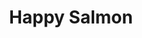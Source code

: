---
layout: place
title: "Happy Salmon"
permalink: /florida/safety-harbor/happy-salmon.html
stateAbbr: FL
stateName: Florida
cityName: Safety Harbor
seo:
  name: "Happy Salmon"
  type: Restaurant
  links: https://www.facebook.com/HappySalmonBar/
description: "Happy Salmon serves delicious sushi in Safety Harbor, Florida. Try fresh Japanese dishes for a great dining experience. Available for takeout, and dinner."
place_id: ChIJ_xawMGDuwogRh8KSyGeUImM
photos:
  - name: >-
      places/ChIJ_xawMGDuwogRh8KSyGeUImM/photos/AeeoHcJgqbvJoaVWHbF3hSMHU72iX-j3RdqIl47uw0VB8ENrW1JgVuWAJtmzet3JUKfQtVksUjSULrbTXIhdkTKZ7HM7Kft6DeOJpguEvE4bjyEg2w_O4qfNyUkUBAWPXVmExrGkPCWvVdLSYBp5UcAEG1C0dyBl0ZJrC4QQJNjoWpBeu1hLwy4t3jHOoN_06S04o2JhGw_Xil86mz6hYCFf1xRksxQGeBvGaxLDEkGafiDxqb0OokHXSM5aHrPmLe-iH5pWYzF9_QmUFSyBiUhadloLKHwpKi04G9vottdBoxfuCk-tVx28Cjt6ISNsK_JzYdp27oaTqX8RKJThi4DjRWLOZYpLgapUrJf-fTn_xOVw6pYwuYC8xmoD2y8nAAC-TOB-uMNXaW1CPLzt5mQO2nXFDxUpD1A-PhP7fTVXhP0
    widthPx: 3984
    heightPx: 2988
    authorAttributions:
      - displayName: Nathan Giles
        uri: https://maps.google.com/maps/contrib/105986250912812100757
        photoUri: >-
          https://lh3.googleusercontent.com/a/ACg8ocKO7Qkv9K5k_1q037R7zBeODjn11TDFr3d4lkP_KfTST9fTM6Bf=s100-p-k-no-mo
    flagContentUri: >-
      https://www.google.com/local/imagery/report/?cb_client=maps_api_places.places_api&image_key=!1e10!2sCIHM0ogKEICAgIC4l5StfA&hl=en-US
    googleMapsUri: >-
      https://www.google.com/maps/place//data=!3m4!1e2!3m2!1sCIHM0ogKEICAgIC4l5StfA!2e10!4m2!3m1!1s0x88c2ee6030b016ff:0x63229467c892c287
  - name: >-
      places/ChIJ_xawMGDuwogRh8KSyGeUImM/photos/AeeoHcJOMDVEKJLEL-XtOFpJaydcg4tapMvmJaxDW3KgFpwyLXlmTYL3aQIWjHteqLTDych63M5NG2JwPen6DBifNfSNuX7-9FR_bLOr5-G7wa_zPtVznGzWbV6zQPQG0FpBY1PYJfc6hPGTHN2Dcp6KNVmvHvapIQ75h_a6lDhuUijIdV6fICALYJvaFYb48thc3QRqK2j3kgilbSzradL_YTJeD7ixJLdYb8sd0bYFixpKcmYdEh6hgEHf_7Dz6CSQpSNzA-BYaOmTBLarLZYX1vSOkaMv2pHkk7JZbfSMd4g
    widthPx: 3456
    heightPx: 3456
    authorAttributions:
      - displayName: Happy Salmon
        uri: https://maps.google.com/maps/contrib/101262138811273252201
        photoUri: >-
          https://lh3.googleusercontent.com/a/ACg8ocLmPf7zaFgrSU1qoBNEE2B-fljXf1JEELpMb9L7QAsxVx70=s100-p-k-no-mo
    flagContentUri: >-
      https://www.google.com/local/imagery/report/?cb_client=maps_api_places.places_api&image_key=!1e10!2sAF1QipM1yuaCIVfplhhwdJIOP96zDGxtxdu3WoHaEmw&hl=en-US
    googleMapsUri: >-
      https://www.google.com/maps/place//data=!3m4!1e2!3m2!1sAF1QipM1yuaCIVfplhhwdJIOP96zDGxtxdu3WoHaEmw!2e10!4m2!3m1!1s0x88c2ee6030b016ff:0x63229467c892c287
  - name: >-
      places/ChIJ_xawMGDuwogRh8KSyGeUImM/photos/AeeoHcLkAS0f-9EjQ5fLmMmUHOXqKgKLWmAG1rsbuK60-9W5Zovf_hxwjw-7QLJrVUL1DD65XccCUQ7ucrzl8OwVygXawtXSQIayLSio3CcqYJzl5fdyqxsF5AIs5chySkGFGjwTWtv_LqjEsBjkU-csE0y8zS9CAf7vgPLyP5Nshm5ein3bK6u21-bQNiz5JLnb3feNY0-_tqeqMgd7bm1M2Vtc_3b4U3Xv8sGkNZFBVI1LBbI63V6XFXo-vGPbl_wwMxdjuhbm46m2Qtk5gyjbLTV4sO6R2oMcHDU4ou_dFFVbbl9xCxEqA6rryhOYlOt-XMIEBfMO96PxOyZ7_ASAous0IRinPMbP8dDEIEEuUToAQrzIxdHcOsK5Uihm9W9DL85I2Zq8ufYs18HS1mio5MJq4PBnaQsPX-iIHuJBDN9Yy0lj
    widthPx: 3024
    heightPx: 4032
    authorAttributions:
      - displayName: Joey Zoccali
        uri: https://maps.google.com/maps/contrib/112025877377872998279
        photoUri: >-
          https://lh3.googleusercontent.com/a-/ALV-UjX--IwXu9NUGlDM94kzMeBnapTHn7AnjxTtzxV1yqnbjEylcn1I=s100-p-k-no-mo
    flagContentUri: >-
      https://www.google.com/local/imagery/report/?cb_client=maps_api_places.places_api&image_key=!1e10!2sCIHM0ogKEICAgICNmcWdpQE&hl=en-US
    googleMapsUri: >-
      https://www.google.com/maps/place//data=!3m4!1e2!3m2!1sCIHM0ogKEICAgICNmcWdpQE!2e10!4m2!3m1!1s0x88c2ee6030b016ff:0x63229467c892c287
  - name: >-
      places/ChIJ_xawMGDuwogRh8KSyGeUImM/photos/AeeoHcKJ4cSSVThSQi246B9DynAqG0-yQjDk07bEX2TwGKAKam_FUUd0SGZVzRzhoQ5bN7dHhwGfh5TMPk4EXvi1Yjwqda3u4x43zMs3pmwoLzf4-C0S7hEEzJmgqHMYLKs1rBrw0qLjyhSswtqKr6kFrPYmzOqhRBkHOIBMemmtHh8LNDWk57ta6mljTTeQ7h1GsaY-VmaDoXaTWPxjJ76xp1TkUVCWAGX30yKkuL86kPKoHpDDfEE4iadORWTWuFxCB8lx2ybiKX-2gZUw98vnyFdawtYU-nQDdJ1QtDzqhD29p8yFIQRoBwyVtrdzqQIM5Hm4293hXESfYDMjY4pET8UkYICCKQy9rAx5NwsR9Vrv2Ei4Ek3GEvPHnrplX1VTGkpUQ6ZCyyhP-9-1r3k3sVodw4UssJXs6G7MgxyLCoFiGFP5
    widthPx: 4032
    heightPx: 3024
    authorAttributions:
      - displayName: Madison B
        uri: https://maps.google.com/maps/contrib/113285488151449262537
        photoUri: >-
          https://lh3.googleusercontent.com/a/ACg8ocJAhnf4uqJ80APdKzwdlr_x2gBS_0peeUckv7iMTdLn6IR19w=s100-p-k-no-mo
    flagContentUri: >-
      https://www.google.com/local/imagery/report/?cb_client=maps_api_places.places_api&image_key=!1e10!2sCIHM0ogKEICAgICZ-qjI1wE&hl=en-US
    googleMapsUri: >-
      https://www.google.com/maps/place//data=!3m4!1e2!3m2!1sCIHM0ogKEICAgICZ-qjI1wE!2e10!4m2!3m1!1s0x88c2ee6030b016ff:0x63229467c892c287
  - name: >-
      places/ChIJ_xawMGDuwogRh8KSyGeUImM/photos/AeeoHcKEfPVdYrB6rI-PTaLfLX5gBPqEpe8X66iFfoNeG7ijmUMWrUkEyAcDpXUozvRaIR5q2I1-X1XS9bgSiNAlkfArCJnzL2vHSSu9AgFYR4YhP29Y_IOGlS2-5V_5bj8q6j8HJn1F2Bkq6xlcDELUzmhFCrodlQa2iV_gv1Z0pXNq0-mO0NWAXn51e5CuHCECrRQaCzJxHSI__PRias-b7V66T8smOwGOsBrHn4oayXBSLoqUwUIGMycFlL31jG5evLS7ZOTGzcbazzm-0-x_7ASVHq2bcrVJx1-gB4Eu9AYMVUshJH8O32KwiW1HZPJ29t7_lC-gthsug9FiOILq7bwaBXxG1zTYjwXWhMB3mpKsc19I5zns8tgTXgahv--ImdffSXTXO0ubsiwponiVuLLhUBKnWNkHbEYgHDg4Zl_Ulg
    widthPx: 4032
    heightPx: 3024
    authorAttributions:
      - displayName: Matt Matt
        uri: https://maps.google.com/maps/contrib/110016259913916979792
        photoUri: >-
          https://lh3.googleusercontent.com/a-/ALV-UjX3IJfoqHJvQmczqMlaZFAJVVRk3TuWKFcize-y6CCyAJc8Zx0=s100-p-k-no-mo
    flagContentUri: >-
      https://www.google.com/local/imagery/report/?cb_client=maps_api_places.places_api&image_key=!1e10!2sCIHM0ogKEICAgMDAv4-PRA&hl=en-US
    googleMapsUri: >-
      https://www.google.com/maps/place//data=!3m4!1e2!3m2!1sCIHM0ogKEICAgMDAv4-PRA!2e10!4m2!3m1!1s0x88c2ee6030b016ff:0x63229467c892c287
  - name: >-
      places/ChIJ_xawMGDuwogRh8KSyGeUImM/photos/AeeoHcI9hU7QKDE4YEMCLhjtFQiMw75fjaDI2LRYGBHnw2Hwtp17q0ByBgt01iTVLLK3DnuYo70FVVv_VvweczPgHHx1JMnB22YZH2E1CEWL0BeoblmckOxj2oVTsAz2vEcm12eraF8aatOO4FwldTMAhEXuk_-fq0Hf8vq7sEFtohWbdB-DLd4kv3G0Jd60GMYNY-glJwJ9vjamZvN8qaq-qkS8eIl0G69kTazrFa5ahMI7fLsbpwY343T5zh8j5sXt4LqtUJfUcbkJ1mtRLzK9SrqQepDxZQrbgShl_SePB960hdiWCyPMyL1oOppatlF2Ny-f8_xVoGMwhqk2J329TQmnViQGsPcrO14OVOtfvAAGy1LokXi6VPpjUp1bcghtodzh4zYp6wQcJpmotYFn9VhTwYYh5K1PuMUBfCVA6jI
    widthPx: 3024
    heightPx: 4032
    authorAttributions:
      - displayName: Joey Zoccali
        uri: https://maps.google.com/maps/contrib/112025877377872998279
        photoUri: >-
          https://lh3.googleusercontent.com/a-/ALV-UjX--IwXu9NUGlDM94kzMeBnapTHn7AnjxTtzxV1yqnbjEylcn1I=s100-p-k-no-mo
    flagContentUri: >-
      https://www.google.com/local/imagery/report/?cb_client=maps_api_places.places_api&image_key=!1e10!2sCIHM0ogKEICAgICNmcWdFQ&hl=en-US
    googleMapsUri: >-
      https://www.google.com/maps/place//data=!3m4!1e2!3m2!1sCIHM0ogKEICAgICNmcWdFQ!2e10!4m2!3m1!1s0x88c2ee6030b016ff:0x63229467c892c287
  - name: >-
      places/ChIJ_xawMGDuwogRh8KSyGeUImM/photos/AeeoHcI09qagWzKXOJOpIZfQZ7ZdS5be4PRc81Ij3IsIRKf562jvVoPaUCMtIBpR_fTjBSq_pl6GQvS7GTGgmVPj2TbUaukLwDL0ocBOlt63oieI784AsFbNVXWoLI6S8IbPavUI1KpRV79uge_T4q-gFTNUKT57OLiQRLzA-_vO8fz0xLacxurL21T_9BlXjyC-8Zj5T6w1Y8VXP_9DKJ1XGKWoqCZuKjUvZaoSdy0p_eUgLLrfLSRvb28GIJegIRAAys87zeP758PozHFiOXcpSbbz41valQz_ihux9y6hb7SG5pv8OTDgSy9zFltSCyOqAAMgJ68XJ_Kv6YBpqilYRwdm0WtNTPRk_niGQIZoPM6vBuhgU6cA9l6LdttPUtTspMem7cKJexHzejsFsuMr9jaddnv545u4PsLKSi9-W-glnEI
    widthPx: 3024
    heightPx: 4032
    authorAttributions:
      - displayName: Jensen Roth
        uri: https://maps.google.com/maps/contrib/116915228702056678964
        photoUri: >-
          https://lh3.googleusercontent.com/a-/ALV-UjWMDu1tu7NhCF5WCAuhw4BI14_SYrmoTrB751QBk1-lGelogvc=s100-p-k-no-mo
    flagContentUri: >-
      https://www.google.com/local/imagery/report/?cb_client=maps_api_places.places_api&image_key=!1e10!2sCIHM0ogKEICAgICc3OOmoQE&hl=en-US
    googleMapsUri: >-
      https://www.google.com/maps/place//data=!3m4!1e2!3m2!1sCIHM0ogKEICAgICc3OOmoQE!2e10!4m2!3m1!1s0x88c2ee6030b016ff:0x63229467c892c287
  - name: >-
      places/ChIJ_xawMGDuwogRh8KSyGeUImM/photos/AeeoHcJ0_dW-JfxpGq4rhtQatP-Qg_FB5B5NiOFRpoK0KeT2YZbbHz7Fp7O35SRfoHiM0wCv37-Z2CiqG_6kCDPOm1x2YFo_zRhXzvUb-a_Qge_L0KjyMzcUH4kk9QDexpMg1CV1MKEMLfLHoFflUaOKbxmtXnmASelnEq0VQPJTVieyP3A1OtJRZx-uB-daWF2kmT6_45PPImHSPMr2ahuUHRRsEbWVc97yf9ad6NLL5mOxMf_15G7n7kPdSriwxa61vWxZUbxcu_xxAEiv9qRI28l8o3KfG4N91IHGVMdKBGi91Ek-ZENRVnCkAju-6vqGT8zcvNfn-n_Yrgpjx8viTAGc1almJinEsZTThHJnLKLJpnwEdzEPUoqrTNDs8fN_JIdGw1myB04tfxa_x9XURYyzijkl-NtOJzUaZO6MwuNieEjs
    widthPx: 3024
    heightPx: 4032
    authorAttributions:
      - displayName: Ian G
        uri: https://maps.google.com/maps/contrib/113910762184414297690
        photoUri: >-
          https://lh3.googleusercontent.com/a-/ALV-UjVG5PprA1UoF3OsdQd0-fn1xES7bsF9fCjWZji6YAV1Ki7KcTOD=s100-p-k-no-mo
    flagContentUri: >-
      https://www.google.com/local/imagery/report/?cb_client=maps_api_places.places_api&image_key=!1e10!2sCIHM0ogKEICAgICE_YeP5gE&hl=en-US
    googleMapsUri: >-
      https://www.google.com/maps/place//data=!3m4!1e2!3m2!1sCIHM0ogKEICAgICE_YeP5gE!2e10!4m2!3m1!1s0x88c2ee6030b016ff:0x63229467c892c287
  - name: >-
      places/ChIJ_xawMGDuwogRh8KSyGeUImM/photos/AeeoHcJoyKHcmQP8NAHgnVCVidF6JXb6bnalOSXxkO1SXS90qd4nTc7mwL1Fo9IHDMSq7x-EiU-T4xpBT5H2i6Cf-v3JKi1P0Cj9i3bV6MimjNtNJI_-tByXBF7eYU8wnF50UUWiY0CNOa8LTvJjK9MwYAf5VPYsrmJ-GE7r2z-3bdMo_1zePat5rQoLpsUgek7ydDByGhqyoA4L2MaAKnYIwIcoCgAgt466BJZW2XhgssPCvqX6hJo79404dvunS5vQhiRJII4KsLz5AGo2P0f_cDq4WrRAB9zSiUYt-JAVAgIFIb5u8iHW0XjkTHZWJc9YQYTGtYYLdBbMyK4wJaCmDyu_6BzAE2YY9BaEWv2ZEAfbeMJ-rqIhAW5_6EO2dO6V62uGdNeTxSDtEba8JPeuTJp2kk5h93IA8pBOOb7MdUvUT3ia
    widthPx: 3024
    heightPx: 4032
    authorAttributions:
      - displayName: Madison B
        uri: https://maps.google.com/maps/contrib/113285488151449262537
        photoUri: >-
          https://lh3.googleusercontent.com/a/ACg8ocJAhnf4uqJ80APdKzwdlr_x2gBS_0peeUckv7iMTdLn6IR19w=s100-p-k-no-mo
    flagContentUri: >-
      https://www.google.com/local/imagery/report/?cb_client=maps_api_places.places_api&image_key=!1e10!2sCIHM0ogKEICAgIDp7Y6uiQE&hl=en-US
    googleMapsUri: >-
      https://www.google.com/maps/place//data=!3m4!1e2!3m2!1sCIHM0ogKEICAgIDp7Y6uiQE!2e10!4m2!3m1!1s0x88c2ee6030b016ff:0x63229467c892c287
  - name: >-
      places/ChIJ_xawMGDuwogRh8KSyGeUImM/photos/AeeoHcIdVhBiifqKRkgaS-CxxPuCo3Rs-4nCvaXqD7EdGhVHz8dfKaEcvB90hUYiBek1vhozcL3kHoEATLdniNcTpM9tMesDAHNPyyJ0RD0Q0rXDE01f3rSdXKR8_6mm5CtaO8hSpbth4Gf1ipaNtYZZA0veV3ewsbV6xAM0AgLQnEvdPttbXIAKVCyucOAyJupwj_gVMw-D9UEJK0hJHl2Nn07PIJmMqkdirmt4CzLTVetDa9BQapotX0KgX4eKaO8UOASGQDZFVJstwgVpGimqyMFo__IEtmHIWto7IbeD_SnWEhdV_bIuCbi-XbupSDb_RZJlDJij9DkczExhgY95RjyaCemmtZmZO7Ep6OlEAwKYy-tz6eaLy2WvsNgoh4AQlP2C3He-c0eq7E71RYT654P7cDwqdmumXlzV9m0b05p8DqA4
    widthPx: 3000
    heightPx: 4000
    authorAttributions:
      - displayName: E Tirado
        uri: https://maps.google.com/maps/contrib/112111939388309863353
        photoUri: >-
          https://lh3.googleusercontent.com/a/ACg8ocLIb6hFBNLrf0vLRtZRAcVk-8K9lqghRlw85_l1Q9vhF92G9A=s100-p-k-no-mo
    flagContentUri: >-
      https://www.google.com/local/imagery/report/?cb_client=maps_api_places.places_api&image_key=!1e10!2sCIHM0ogKEICAgIC50aSAtgE&hl=en-US
    googleMapsUri: >-
      https://www.google.com/maps/place//data=!3m4!1e2!3m2!1sCIHM0ogKEICAgIC50aSAtgE!2e10!4m2!3m1!1s0x88c2ee6030b016ff:0x63229467c892c287
address: 500 Main St, Safety Harbor, FL 34695, USA
street: 500 Main St
city: Safety Harbor
state: FL
zip: '34695'
country: USA
neighborhood: null
latitude: '27.990718'
longitude: '-82.692628'
accessibility_options:
  wheelchairAccessibleParking: true
  wheelchairAccessibleEntrance: true
  wheelchairAccessibleRestroom: true
  wheelchairAccessibleSeating: true
business_status: OPERATIONAL
name: Happy Salmon
google_maps_links:
  directionsUri: >-
    https://www.google.com/maps/dir//''/data=!4m7!4m6!1m1!4e2!1m2!1m1!1s0x88c2ee6030b016ff:0x63229467c892c287!3e0
  placeUri: https://maps.google.com/?cid=7143435132430631559
  writeAReviewUri: >-
    https://www.google.com/maps/place//data=!4m3!3m2!1s0x88c2ee6030b016ff:0x63229467c892c287!12e1
  reviewsUri: >-
    https://www.google.com/maps/place//data=!4m4!3m3!1s0x88c2ee6030b016ff:0x63229467c892c287!9m1!1b1
  photosUri: >-
    https://www.google.com/maps/place//data=!4m3!3m2!1s0x88c2ee6030b016ff:0x63229467c892c287!10e5
primary_type: Japanese Restaurant
opening_hours:
  regular: null
  current: null
secondary_opening_hours:
  regular:
    weekdayDescriptions: null
    type: null
  current:
    weekdayDescriptions: null
    type: null
phone: (727) 723-1116
price_level: PRICE_LEVEL_MODERATE
price_range: $20 &ndash; $30
rating: '4.6'
rating_count: 376
website: https://www.facebook.com/HappySalmonBar/
reviews:
  - name: >-
      places/ChIJ_xawMGDuwogRh8KSyGeUImM/reviews/ChZDSUhNMG9nS0VJQ0FnTURJOEtpc1V3EAE
    relativePublishTimeDescription: a week ago
    rating: 4
    text:
      text: >-
        Place was great! Other than the fact that you might have to wait a while
        for your sushi, it’s a fantastic spot for sushi made with love.


        I’ve been to Japan a few times, and I can confidently say this is my
        favorite spot for sushi when I don’t feel like making it at home.


        I don’t mind waiting a bit longer—personally, I think it’s well worth
        it. I remind myself that it’s a family-owned business making some damn
        good sushi.


        There was one time during a busy evening when I waited quite a bit
        longer than I’m normally comfortable with. That said, I understand the
        sushi-making might all fall on one person’s shoulders. It might help if
        someone could assist the sushi master during peak hours or maybe even
        develop a more efficient system in the kitchen to ease the workload and
        improve turnaround time—whatever the pain point might be behind the
        scenes.


        Still, despite the occasional wait, the quality and care that goes into
        the food keep me coming back. Highly recommend.
      languageCode: en
    originalText:
      text: >-
        Place was great! Other than the fact that you might have to wait a while
        for your sushi, it’s a fantastic spot for sushi made with love.


        I’ve been to Japan a few times, and I can confidently say this is my
        favorite spot for sushi when I don’t feel like making it at home.


        I don’t mind waiting a bit longer—personally, I think it’s well worth
        it. I remind myself that it’s a family-owned business making some damn
        good sushi.


        There was one time during a busy evening when I waited quite a bit
        longer than I’m normally comfortable with. That said, I understand the
        sushi-making might all fall on one person’s shoulders. It might help if
        someone could assist the sushi master during peak hours or maybe even
        develop a more efficient system in the kitchen to ease the workload and
        improve turnaround time—whatever the pain point might be behind the
        scenes.


        Still, despite the occasional wait, the quality and care that goes into
        the food keep me coming back. Highly recommend.
      languageCode: en
    authorAttribution:
      displayName: Julian Garcia
      uri: https://www.google.com/maps/contrib/115836330175603614765/reviews
      photoUri: >-
        https://lh3.googleusercontent.com/a-/ALV-UjUX21_QCctscSG20YrLH5BpSmSXvPk4lH11C8SSAOYfcgihFghe=s128-c0x00000000-cc-rp-mo-ba3
    publishTime: '2025-04-06T12:19:39.333609Z'
    flagContentUri: >-
      https://www.google.com/local/review/rap/report?postId=ChZDSUhNMG9nS0VJQ0FnTURJOEtpc1V3EAE&d=17924085&t=1
    googleMapsUri: >-
      https://www.google.com/maps/reviews/data=!4m6!14m5!1m4!2m3!1sChZDSUhNMG9nS0VJQ0FnTURJOEtpc1V3EAE!2m1!1s0x88c2ee6030b016ff:0x63229467c892c287
  - name: >-
      places/ChIJ_xawMGDuwogRh8KSyGeUImM/reviews/ChdDSUhNMG9nS0VJQ0FnTURnektXbHRRRRAB
    relativePublishTimeDescription: a month ago
    rating: 2
    text:
      text: >-
        I really want to give them a good review.  The sushi is great and better
        than many places around.

        The problem with Happy Salmon is that they are chronically understaffed,
        and it frequently takes as long as an hour for sushi to be ready.  Even
        on not super busy nights.  The sushi is a huge bottleneck, and this is a
        sushi restaurant.  Also it seems the owner can’t be bothered to make any
        sushi, so while the orders are backed up, he’s just standing around
        doing something else or nothing.

        If they would/could fix this, I’d come here a lot more and would love to
        recommend the place to so many other people.
      languageCode: en
    originalText:
      text: >-
        I really want to give them a good review.  The sushi is great and better
        than many places around.

        The problem with Happy Salmon is that they are chronically understaffed,
        and it frequently takes as long as an hour for sushi to be ready.  Even
        on not super busy nights.  The sushi is a huge bottleneck, and this is a
        sushi restaurant.  Also it seems the owner can’t be bothered to make any
        sushi, so while the orders are backed up, he’s just standing around
        doing something else or nothing.

        If they would/could fix this, I’d come here a lot more and would love to
        recommend the place to so many other people.
      languageCode: en
    authorAttribution:
      displayName: Daniel
      uri: https://www.google.com/maps/contrib/103072805018091527754/reviews
      photoUri: >-
        https://lh3.googleusercontent.com/a-/ALV-UjXKb7R6LKAK6C4w4kt0UY8BH04Smc6L3m7appkIjV3ElLR1PxfV=s128-c0x00000000-cc-rp-mo-ba3
    publishTime: '2025-02-23T00:55:49.547492Z'
    flagContentUri: >-
      https://www.google.com/local/review/rap/report?postId=ChdDSUhNMG9nS0VJQ0FnTURnektXbHRRRRAB&d=17924085&t=1
    googleMapsUri: >-
      https://www.google.com/maps/reviews/data=!4m6!14m5!1m4!2m3!1sChdDSUhNMG9nS0VJQ0FnTURnektXbHRRRRAB!2m1!1s0x88c2ee6030b016ff:0x63229467c892c287
  - name: >-
      places/ChIJ_xawMGDuwogRh8KSyGeUImM/reviews/ChZDSUhNMG9nS0VJQ0FnSURmeEs2N1BnEAE
    relativePublishTimeDescription: 3 months ago
    rating: 2
    text:
      text: >-
        We love the sushi, but not worth how long we sit waiting for food. Our
        last visit it took 20 min to get someone to come take our order.. they
        only have one person it looks like preparing the rolls and it took over
        an hour once we ordered for food to come out. In that hour no one ever
        came back to check on drinks, ask if we need anything, etc.


        Unfortunately, this used to be a favorite but we probably won’t be
        returning any longer. This is the second or third experience like this.
      languageCode: en
    originalText:
      text: >-
        We love the sushi, but not worth how long we sit waiting for food. Our
        last visit it took 20 min to get someone to come take our order.. they
        only have one person it looks like preparing the rolls and it took over
        an hour once we ordered for food to come out. In that hour no one ever
        came back to check on drinks, ask if we need anything, etc.


        Unfortunately, this used to be a favorite but we probably won’t be
        returning any longer. This is the second or third experience like this.
      languageCode: en
    authorAttribution:
      displayName: Taylor H
      uri: https://www.google.com/maps/contrib/110484987767884496979/reviews
      photoUri: >-
        https://lh3.googleusercontent.com/a/ACg8ocIlPtBgSM7bVI2SEzFcFT0LqTjR6nl1UKYS4kiITVph-wSGIw=s128-c0x00000000-cc-rp-mo-ba3
    publishTime: '2025-01-04T00:29:00.356040Z'
    flagContentUri: >-
      https://www.google.com/local/review/rap/report?postId=ChZDSUhNMG9nS0VJQ0FnSURmeEs2N1BnEAE&d=17924085&t=1
    googleMapsUri: >-
      https://www.google.com/maps/reviews/data=!4m6!14m5!1m4!2m3!1sChZDSUhNMG9nS0VJQ0FnSURmeEs2N1BnEAE!2m1!1s0x88c2ee6030b016ff:0x63229467c892c287
  - name: >-
      places/ChIJ_xawMGDuwogRh8KSyGeUImM/reviews/ChdDSUhNMG9nS0VJQ0FnTURBdjQtUC1BRRAB
    relativePublishTimeDescription: a month ago
    rating: 5
    text:
      text: >-
        Like being in Japan. Amazing. The owners are Japanese. The restaurant
        made us long for Japan. Awesome sushi. Awesome sake. We will be back.
      languageCode: en
    originalText:
      text: >-
        Like being in Japan. Amazing. The owners are Japanese. The restaurant
        made us long for Japan. Awesome sushi. Awesome sake. We will be back.
      languageCode: en
    authorAttribution:
      displayName: Matt Matt
      uri: https://www.google.com/maps/contrib/110016259913916979792/reviews
      photoUri: >-
        https://lh3.googleusercontent.com/a-/ALV-UjX3IJfoqHJvQmczqMlaZFAJVVRk3TuWKFcize-y6CCyAJc8Zx0=s128-c0x00000000-cc-rp-mo-ba3
    publishTime: '2025-02-13T02:37:56.497163Z'
    flagContentUri: >-
      https://www.google.com/local/review/rap/report?postId=ChdDSUhNMG9nS0VJQ0FnTURBdjQtUC1BRRAB&d=17924085&t=1
    googleMapsUri: >-
      https://www.google.com/maps/reviews/data=!4m6!14m5!1m4!2m3!1sChdDSUhNMG9nS0VJQ0FnTURBdjQtUC1BRRAB!2m1!1s0x88c2ee6030b016ff:0x63229467c892c287
  - name: >-
      places/ChIJ_xawMGDuwogRh8KSyGeUImM/reviews/ChZDSUhNMG9nS0VJQ0FnSUNObWNXZEJREAE
    relativePublishTimeDescription: a year ago
    rating: 3
    text:
      text: >-
        My Mixed Bag Experience at Happy Salmon


        Hey folks! Wanted to share my recent outing to Happy Salmon in Safety
        Harbor.


        First things first, the wait for the food... much longer than I
        anticipated. I'm all for taking the time to make a meal right, but this
        felt like a bit of a stretch.


        Now, about the food. It was, okay. I mean, it wasn't bad, but it didn't
        knock my socks off either. I was hoping for that 'wow' factor,
        especially after the wait, but it ended up being pretty average. Nothing
        to write home about.


        On the plus side, the place itself has a decent vibe. Definitely
        laid-back.  But, if you're looking for a culinary adventure or a quick
        bite, this might not hit the mark.


        All in all, I'm giving Happy Salmon a solid 3 stars. It's not off my
        list, but I'm not rushing back either. Maybe it was just an off day? I
        might give it another shot down the road. Until then, the search for my
        go-to seafood spot continues!
      languageCode: en
    originalText:
      text: >-
        My Mixed Bag Experience at Happy Salmon


        Hey folks! Wanted to share my recent outing to Happy Salmon in Safety
        Harbor.


        First things first, the wait for the food... much longer than I
        anticipated. I'm all for taking the time to make a meal right, but this
        felt like a bit of a stretch.


        Now, about the food. It was, okay. I mean, it wasn't bad, but it didn't
        knock my socks off either. I was hoping for that 'wow' factor,
        especially after the wait, but it ended up being pretty average. Nothing
        to write home about.


        On the plus side, the place itself has a decent vibe. Definitely
        laid-back.  But, if you're looking for a culinary adventure or a quick
        bite, this might not hit the mark.


        All in all, I'm giving Happy Salmon a solid 3 stars. It's not off my
        list, but I'm not rushing back either. Maybe it was just an off day? I
        might give it another shot down the road. Until then, the search for my
        go-to seafood spot continues!
      languageCode: en
    authorAttribution:
      displayName: Joey Zoccali
      uri: https://www.google.com/maps/contrib/112025877377872998279/reviews
      photoUri: >-
        https://lh3.googleusercontent.com/a-/ALV-UjX--IwXu9NUGlDM94kzMeBnapTHn7AnjxTtzxV1yqnbjEylcn1I=s128-c0x00000000-cc-rp-mo-ba4
    publishTime: '2024-01-15T21:46:05.464574Z'
    flagContentUri: >-
      https://www.google.com/local/review/rap/report?postId=ChZDSUhNMG9nS0VJQ0FnSUNObWNXZEJREAE&d=17924085&t=1
    googleMapsUri: >-
      https://www.google.com/maps/reviews/data=!4m6!14m5!1m4!2m3!1sChZDSUhNMG9nS0VJQ0FnSUNObWNXZEJREAE!2m1!1s0x88c2ee6030b016ff:0x63229467c892c287
parking_options:
  freeParkingLot: true
  freeStreetParking: true
payment_options:
  acceptsCreditCards: true
  acceptsDebitCards: true
  acceptsCashOnly: false
  acceptsNfc: true
allow_dogs: null
curbside_pickup: null
delivery: false
dine_in: true
good_for_children: null
good_for_groups: true
good_for_sports: false
live_music: false
menu_for_children: null
outdoor_seating: true
reservable: null
restroom: true
serves_beer: true
serves_breakfast: false
serves_brunch: false
serves_cocktails: null
serves_coffee: null
serves_dinner: true
serves_dessert: true
serves_lunch: null
serves_vegetarian_food: true
serves_wine: true
takeout: true
summary: null

---